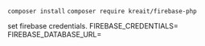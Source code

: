 ``` composer install ```
``` composer require kreait/firebase-php ```

set firebase credentials.
FIREBASE_CREDENTIALS=
FIREBASE_DATABASE_URL=

